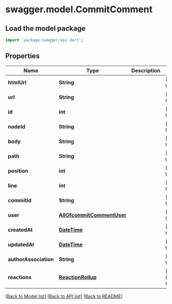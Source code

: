 # swagger.model.CommitComment

## Load the model package
```dart
import 'package:swagger/api.dart';
```

## Properties
Name | Type | Description | Notes
------------ | ------------- | ------------- | -------------
**htmlUrl** | **String** |  | [default to null]
**url** | **String** |  | [default to null]
**id** | **int** |  | [default to null]
**nodeId** | **String** |  | [default to null]
**body** | **String** |  | [default to null]
**path** | **String** |  | [default to null]
**position** | **int** |  | [default to null]
**line** | **int** |  | [default to null]
**commitId** | **String** |  | [default to null]
**user** | [**AllOfcommitCommentUser**](AllOfcommitCommentUser.md) |  | [default to null]
**createdAt** | [**DateTime**](DateTime.md) |  | [default to null]
**updatedAt** | [**DateTime**](DateTime.md) |  | [default to null]
**authorAssociation** | **String** |  | [default to null]
**reactions** | [**ReactionRollup**](ReactionRollup.md) |  | [optional] [default to null]

[[Back to Model list]](../README.md#documentation-for-models) [[Back to API list]](../README.md#documentation-for-api-endpoints) [[Back to README]](../README.md)


